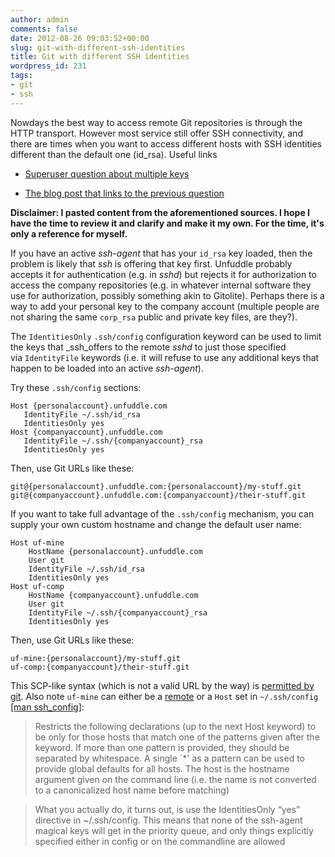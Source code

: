 ```yaml
---
author: admin
comments: false
date: 2012-08-26 09:03:52+00:00
slug: git-with-different-ssh-identities
title: Git with different SSH identities
wordpress_id: 231
tags:
- git
- ssh
---
```


Nowdays the best way to access remote Git repositories is through the HTTP transport. However most service still offer SSH connectivity, and there are times when you want to access different hosts with SSH identities different than the default one (id_rsa). Useful links



	
  * [Superuser question about multiple keys](http://superuser.com/questions/272465/using-multiple-ssh-public-keys)

	
  * [The blog post that links to the previous question](http://sealedabstract.com/code/github-ssh-with-multiple-identities-the-slightly-more-definitive-guide/)


**Disclaimer: I pasted content from the aforementioned sources. I hope I have the time to review it and clarify and make it my own. For the time, it's only a reference for myself.**

If you have an active _ssh-agent_ that has your `id_rsa` key loaded, then the problem is likely that _ssh_ is offering that key first. Unfuddle probably accepts it for authentication (e.g. in _sshd_) but rejects it for authorization to access the company repositories (e.g. in whatever internal software they use for authorization, possibly something akin to Gitolite). Perhaps there is a way to add your personal key to the company account (multiple people are not sharing the same `corp_rsa` public and private key files, are they?).

<!--more-->

The `IdentitiesOnly` `.ssh/config` configuration keyword can be used to limit the keys that _ssh_offers to the remote _sshd_ to just those specified via `IdentityFile` keywords (i.e. it will refuse to use any additional keys that happen to be loaded into an active _ssh-agent_).

Try these `.ssh/config` sections:

    
    Host {personalaccount}.unfuddle.com
       IdentityFile ~/.ssh/id_rsa
       IdentitiesOnly yes
    Host {companyaccount}.unfuddle.com
       IdentityFile ~/.ssh/{companyaccount}_rsa
       IdentitiesOnly yes


Then, use Git URLs like these:

    
    git@{personalaccount}.unfuddle.com:{personalaccount}/my-stuff.git 
    git@{companyaccount}.unfuddle.com:{companyaccount}/their-stuff.git


If you want to take full advantage of the `.ssh/config` mechanism, you can supply your own custom hostname and change the default user name:

    
    Host uf-mine
        HostName {personalaccount}.unfuddle.com
        User git
        IdentityFile ~/.ssh/id_rsa
        IdentitiesOnly yes
    Host uf-comp
        HostName {companyaccount}.unfuddle.com
        User git
        IdentityFile ~/.ssh/{companyaccount}_rsa
        IdentitiesOnly yes


Then, use Git URLs like these:

    
    uf-mine:{personalaccount}/my-stuff.git
    uf-comp:{companyaccount}/their-stuff.git


This SCP-like syntax (which is not a valid URL by the way) is [permitted by git](http://git-scm.com/docs/git-clone#_git_urls). Also note `uf-mine` can either be a [remote](http://git-scm.com/docs/git-remote) or a `Host` set in `~/.ssh/config` [[man ssh_config]](http://www.manpagez.com/man/5/ssh_config/):


<blockquote>Restricts the following declarations (up to the next Host keyword) to be only for those hosts that match one of the patterns given after the keyword. If more than one pattern is provided, they should be separated by whitespace. A single `*' as a pattern can be used to provide global defaults for all hosts. The host is the hostname argument given on the command line (i.e. the name is not converted to a canonicalized host name before matching)</blockquote>




<blockquote>What you actually do, it turns out, is use the IdentitiesOnly “yes” directive in ~/.ssh/config. This means that none of the ssh-agent magical keys will get in the priority queue, and only things explicitly specified either in config or on the commandline are allowed</blockquote>
